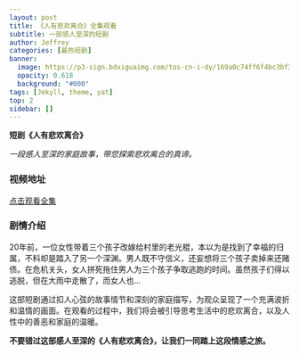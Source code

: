 ```yaml
---
layout: post
title: 《人有悲欢离合》全集观看
subtitle: 一部感人至深的短剧
author: Jeffrey
categories: [最热短剧]
banner:
  image: https://p3-sign.bdxiguaimg.com/tos-cn-i-dy/169a0c74ff6f4bc3bf30617d52018474~tplv-pk90l89vgd-fglass:864:486:90.jpeg?appId=32&channelId=0&customType=custom%2Fnone&from=101_middle_image&imageType=list&isImmersiveScene=0&is_stream=0&lk3s=9d3f5bff&logId=20240219051011D5E0F3857AA4DBA417A5&requestFrom=101&x-expires=1739826612&x-signature=rfcn6XQaOBYhT7kjDh1xawTgzjM%3D
  opacity: 0.618
  background: "#000"
tags: [Jekyll, theme, yat]
top: 2
sidebar: []
---
```


**短剧《人有悲欢离合》**

*一段感人至深的家庭故事，带您探索悲欢离合的真谛。*

### 视频地址

[点击观看全集](https://youtu.be/rkxHkwQiDtk)

### 剧情介绍

20年前，一位女性带着三个孩子改嫁给村里的老光棍，本以为是找到了幸福的归属，不料却是踏入了另一个深渊。男人既不守信义，还妄想将三个孩子卖掉来还赌债。在危机关头，女人拼死拖住男人为三个孩子争取逃跑的时间。虽然孩子们得以逃脱，但在大雨中走散了，而女人也...

这部短剧通过扣人心弦的故事情节和深刻的家庭描写，为观众呈现了一个充满波折和温情的画面。在观看的过程中，我们将会被引导思考生活中的悲欢离合，以及人性中的善恶和家庭的温暖。

**不要错过这部感人至深的《人有悲欢离合》，让我们一同踏上这段情感之旅。**
